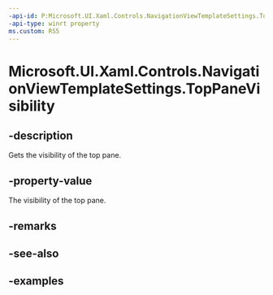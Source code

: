 ```yaml
---
-api-id: P:Microsoft.UI.Xaml.Controls.NavigationViewTemplateSettings.TopPaneVisibility
-api-type: winrt property
ms.custom: RS5
---
```

<!-- Property syntax.
public Visibility TopPaneVisibility { get; }
-->

# Microsoft.UI.Xaml.Controls.NavigationViewTemplateSettings.TopPaneVisibility


## -description

Gets the visibility of the top pane.


## -property-value

The visibility of the top pane.


## -remarks


## -see-also


## -examples


